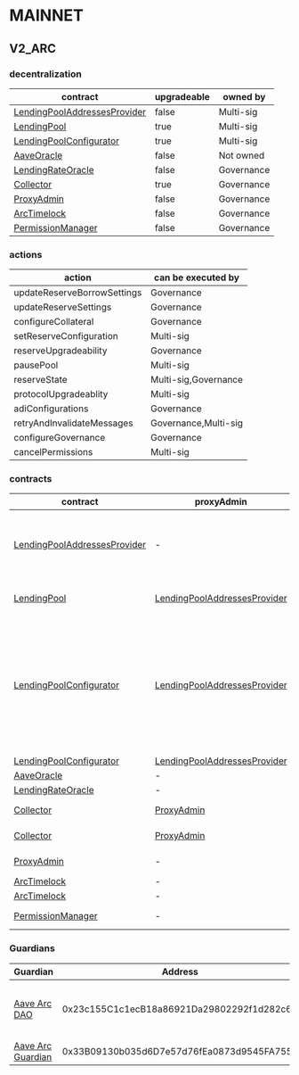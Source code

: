 # MAINNET 
## V2_ARC 
### decentralization
| contract |upgradeable |owned by |
|----------|----------|----------|
|  [LendingPoolAddressesProvider](https://etherscan.io/address/0x6FdfafB66d39cD72CFE7984D3Bbcc76632faAb00) |  false |  Multi-sig | |--------|--------|--------|
|  [LendingPool](https://etherscan.io/address/0x37D7306019a38Af123e4b245Eb6C28AF552e0bB0) |  true |  Multi-sig | |--------|--------|--------|
|  [LendingPoolConfigurator](https://etherscan.io/address/0x4e1c7865e7BE78A7748724Fa0409e88dc14E67aA) |  true |  Multi-sig | |--------|--------|--------|
|  [AaveOracle](https://etherscan.io/address/0xB8a7bc0d13B1f5460513040a97F404b4fea7D2f3) |  false |  Not owned | |--------|--------|--------|
|  [LendingRateOracle](https://etherscan.io/address/0xfA3c34d734fe0106C87917683ca45dffBe3b3B00) |  false |  Governance | |--------|--------|--------|
|  [Collector](https://etherscan.io/address/0x464C71f6c2F760DdA6093dCB91C24c39e5d6e18c) |  true |  Governance | |--------|--------|--------|
|  [ProxyAdmin](https://etherscan.io/address/0xD3cF979e676265e4f6379749DECe4708B9A22476) |  false |  Governance | |--------|--------|--------|
|  [ArcTimelock](https://etherscan.io/address/0xAce1d11d836cb3F51Ef658FD4D353fFb3c301218) |  false |  Governance | |--------|--------|--------|
|  [PermissionManager](https://etherscan.io/address/0xF4a1F5fEA79C3609514A417425971FadC10eCfBE) |  false |  Governance | |--------|--------|--------|

### actions
| action |can be executed by |
|----------|----------|
|  updateReserveBorrowSettings |  Governance | |--------|--------|
|  updateReserveSettings |  Governance | |--------|--------|
|  configureCollateral |  Governance | |--------|--------|
|  setReserveConfiguration |  Multi-sig | |--------|--------|
|  reserveUpgradeability |  Governance | |--------|--------|
|  pausePool |  Multi-sig | |--------|--------|
|  reserveState |  Multi-sig,Governance | |--------|--------|
|  protocolUpgradeablity |  Multi-sig | |--------|--------|
|  adiConfigurations |  Governance | |--------|--------|
|  retryAndInvalidateMessages |  Governance,Multi-sig | |--------|--------|
|  configureGovernance |  Governance | |--------|--------|
|  cancelPermissions |  Multi-sig | |--------|--------|

### contracts
| contract |proxyAdmin |modifier |permission owner |functions |
|----------|----------|----------|----------|----------|
|  [LendingPoolAddressesProvider](https://etherscan.io/address/0x6FdfafB66d39cD72CFE7984D3Bbcc76632faAb00) |  - |  onlyOwner |  [Aave Arc DAO](https://etherscan.io/address/0x23c155C1c1ecB18a86921Da29802292f1d282c68) |  setMarketId, setAddressAsProxy, setAddress, setLendingPoolImpl, setLendingPoolConfiguratorImpl, setLendingPoolCollateralManager, setPoolAdmin, setEmergencyAdmin, setPriceOracle, setLendingRateOracle | |--------|--------|--------|--------|--------|
|  [LendingPool](https://etherscan.io/address/0x37D7306019a38Af123e4b245Eb6C28AF552e0bB0) |  [LendingPoolAddressesProvider](https://etherscan.io/address/0x6FdfafB66d39cD72CFE7984D3Bbcc76632faAb00) |  onlyLendingPoolConfigurator |  [LendingPoolConfigurator](https://etherscan.io/address/0x4e1c7865e7BE78A7748724Fa0409e88dc14E67aA) |  initReserve, setReserveInterestRateStrategyAddress, setConfiguration, setPause | |--------|--------|--------|--------|--------|
|  [LendingPoolConfigurator](https://etherscan.io/address/0x4e1c7865e7BE78A7748724Fa0409e88dc14E67aA) |  [LendingPoolAddressesProvider](https://etherscan.io/address/0x6FdfafB66d39cD72CFE7984D3Bbcc76632faAb00) |  onlyPoolAdmin |  [ArcTimelock](https://etherscan.io/address/0xAce1d11d836cb3F51Ef658FD4D353fFb3c301218) |  initReserve, updateAToken, updateStableDebtToken, updateVariableDebtToken, enableBorrowingOnReserve, disableBorrowingOnReserve, configureReserveAsCollateral, enableReserveStableRate, disableReserveStableRate, activateReserve, deactivateReserve, freezeReserve, unfreezeReserve, setReserveFactor, setReserveInterestRateStrategyAddress | |--------|--------|--------|--------|--------|
|  [LendingPoolConfigurator](https://etherscan.io/address/0x4e1c7865e7BE78A7748724Fa0409e88dc14E67aA) |  [LendingPoolAddressesProvider](https://etherscan.io/address/0x6FdfafB66d39cD72CFE7984D3Bbcc76632faAb00) |  onlyEmergencyAdmin |  [Aave Arc Guardian](https://etherscan.io/address/0x33B09130b035d6D7e57d76fEa0873d9545FA7557) |  setPoolPause | |--------|--------|--------|--------|--------|
|  [AaveOracle](https://etherscan.io/address/0xB8a7bc0d13B1f5460513040a97F404b4fea7D2f3) |  - |  onlyOwner |  [ArcTimelock](https://etherscan.io/address/0xAce1d11d836cb3F51Ef658FD4D353fFb3c301218) |  setAssetSources, setFallbackOracle | |--------|--------|--------|--------|--------|
|  [LendingRateOracle](https://etherscan.io/address/0xfA3c34d734fe0106C87917683ca45dffBe3b3B00) |  - |  onlyOwner |  [ArcTimelock](https://etherscan.io/address/0xAce1d11d836cb3F51Ef658FD4D353fFb3c301218) |  setMarketBorrowRate | |--------|--------|--------|--------|--------|
|  [Collector](https://etherscan.io/address/0x464C71f6c2F760DdA6093dCB91C24c39e5d6e18c) |  [ProxyAdmin](https://etherscan.io/address/0xD3cF979e676265e4f6379749DECe4708B9A22476) |  onlyFundsAdmin |  [Executor_lvl1](https://etherscan.io/address/0x5300A1a15135EA4dc7aD5a167152C01EFc9b192A) |  approve, transfer, setFundsAdmin, createStream | |--------|--------|--------|--------|--------|
|  [Collector](https://etherscan.io/address/0x464C71f6c2F760DdA6093dCB91C24c39e5d6e18c) |  [ProxyAdmin](https://etherscan.io/address/0xD3cF979e676265e4f6379749DECe4708B9A22476) |  onlyAdminOrRecipient |  [ProxyAdmin](https://etherscan.io/address/0xD3cF979e676265e4f6379749DECe4708B9A22476), [Executor_lvl1](https://etherscan.io/address/0x5300A1a15135EA4dc7aD5a167152C01EFc9b192A) |  withdrawFromStream, cancelStream | |--------|--------|--------|--------|--------|
|  [ProxyAdmin](https://etherscan.io/address/0xD3cF979e676265e4f6379749DECe4708B9A22476) |  - |  onlyOwner |  [Executor_lvl1](https://etherscan.io/address/0x5300A1a15135EA4dc7aD5a167152C01EFc9b192A) |  changeProxyAdmin, upgrade, upgradeAndCall | |--------|--------|--------|--------|--------|
|  [ArcTimelock](https://etherscan.io/address/0xAce1d11d836cb3F51Ef658FD4D353fFb3c301218) |  - |  onlyEthereumGovernanceExecutor |  [Executor_lvl1](https://etherscan.io/address/0x5300A1a15135EA4dc7aD5a167152C01EFc9b192A) |  queue | |--------|--------|--------|--------|--------|
|  [ArcTimelock](https://etherscan.io/address/0xAce1d11d836cb3F51Ef658FD4D353fFb3c301218) |  - |  onlyGuardian |  [Aave Arc Guardian](https://etherscan.io/address/0x33B09130b035d6D7e57d76fEa0873d9545FA7557) |  cancel | |--------|--------|--------|--------|--------|
|  [PermissionManager](https://etherscan.io/address/0xF4a1F5fEA79C3609514A417425971FadC10eCfBE) |  - |  onlyOwner |  [ArcTimelock](https://etherscan.io/address/0xAce1d11d836cb3F51Ef658FD4D353fFb3c301218) |  addPermissionAdmins, removePermissionAdmins | |--------|--------|--------|--------|--------|

### Guardians 
| Guardian |Address |Owners |
|----------|----------|----------|
|  [Aave Arc DAO](https://etherscan.io/address/0x23c155C1c1ecB18a86921Da29802292f1d282c68) |  0x23c155C1c1ecB18a86921Da29802292f1d282c68 |  [0x7390A48219636571408c58582F6F9175d7Cc9d77](https://etherscan.io/address/0x7390A48219636571408c58582F6F9175d7Cc9d77), [0x683a4F9915D6216f73d6Df50151725036bD26C02](https://etherscan.io/address/0x683a4F9915D6216f73d6Df50151725036bD26C02), [0x4bCB2f803B336dFed0e00AD5B1A17AE87f53A267](https://etherscan.io/address/0x4bCB2f803B336dFed0e00AD5B1A17AE87f53A267), [0xc5A2c01930C3900A05d8D6fF1b5cF68618bCC031](https://etherscan.io/address/0xc5A2c01930C3900A05d8D6fF1b5cF68618bCC031), [0x5591aFfD96F6e94eEEb7AC2f5b1dA83CB68d3695](https://etherscan.io/address/0x5591aFfD96F6e94eEEb7AC2f5b1dA83CB68d3695) | |--------|--------|--------|
|  [Aave Arc Guardian](https://etherscan.io/address/0x33B09130b035d6D7e57d76fEa0873d9545FA7557) |  0x33B09130b035d6D7e57d76fEa0873d9545FA7557 |  [0x686a12A79008246F4dF2f1Ea30d136BD6DE748B4](https://etherscan.io/address/0x686a12A79008246F4dF2f1Ea30d136BD6DE748B4) | |--------|--------|--------|

